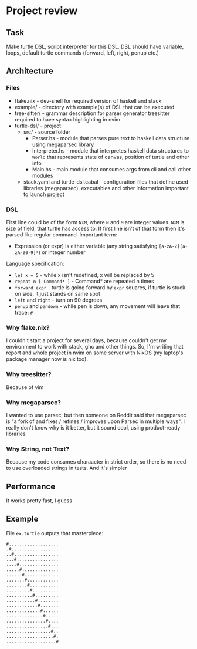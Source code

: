 # Project review

## Task
Make turtle DSL, script interpreter for this DSL.
DSL should have variable, loops, default turtle commands
(forward, left, right, penup etc.)

## Architecture
### Files
- flake.nix - dev-shell for required version of haskell and stack
- example/ - directory with example(s) of DSL that can be executed
- tree-sitter/ - grammar description for parser generator treesitter
required to have syntax highlighting in nvim
- turtle-dsl/ - project
    - src/ - source folder
        - Parser.hs - module that parses pure text to haskell data 
        structure using megaparsec library
        - Interpreter.hs - module that interpretes haskell data 
        structures to `World` that represents state of canvas,
        position of turtle and other info
        - Main.hs - main module that consumes args from cli
        and call other modules
    - stack.yaml and turtle-dsl.cabal - configuration files that 
    define used libraries (megaparsec), executables and other
    information important to launch project

### DSL
First line could be of the form `NxM`, where `N` and `M` are 
integer values. `NxM` is size of field, that turtle has access to. 
If first line isn't of that form then it's parsed like regular command.
Important term:
- Expression (or expr) is either variable (any string satisfying 
`[a-zA-Z][a-zA-Z0-9]*`) or integer number

Language specification:
- `let x = 5` - while x isn't redefined, x will be replaced by 5
- `repeat n [ Command* ]` - Command* are repeated n times
- `forward expr` - turtle is going forward by `expr` squares,
if turtle is stuck on side, it just stands on same spot
- `left` and `right` - turn on 90 degrees
- `penup` and `pendown` - while pen is down, any movement will 
leave that trace: `#`

### Why flake.nix?
I couldn't start a project for several days, because couldn't get 
my environment to work with stack, ghc and other things. So, I'm writing 
that report and whole project in nvim on some server with NixOS (my laptop's
package manager now is nix too). 

### Why treesitter?
Because of vim

### Why megaparsec?
I wanted to use parsec, but then someone on Reddit said that megaparsec is 
"a fork of and fixes / refines / improves upon Parsec in multiple ways". I
really don't know why is it better, but it sound cool, using product-ready
libraries

### Why String, not Text?
Because my code consumes charaacter in strict order, so there is no need to 
use overloaded strings in tests. And it's simpler

## Performance
It works pretty fast, I guess

## Example
File `ex.turtle` outputs that masterpiece:
```masterpiece
#...................
.#..................
..#.................
...#................
....#...............
.....#..............
......#.............
.......#............
........#...........
.........#..........
..........#.........
...........#........
............#.......
.............#......
..............#.....
...............#....
................#...
.................#..
..................#.
...................#
```

